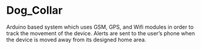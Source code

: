 # Dog_Collar
Arduino based system which uses GSM, GPS, and Wifi modules in order to track the movement of the device. Alerts are sent to the user’s phone when the device is moved away from its designed home area.
